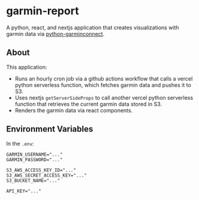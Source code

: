 # garmin-report

A python, react, and nextjs application that creates visualizations with garmin data via [python-garminconnect](https://github.com/cyberjunky/python-garminconnect).

## About

This application:

- Runs an hourly cron job via a github actions workflow that calls a vercel python serverless function, which fetches garmin data and pushes it to S3.
- Uses nextjs `getServerSideProps` to call another vercel python serverless function that retrieves the current garmin data stored in S3.
- Renders the garmin data via react components.

## Environment Variables

In the `.env`:

```
GARMIN_USERNAME="..."
GARMIN_PASSWORD="..."

S3_AWS_ACCESS_KEY_ID="..."
S3_AWS_SECRET_ACCESS_KEY="..."
S3_BUCKET_NAME="..."

API_KEY="..."
```
